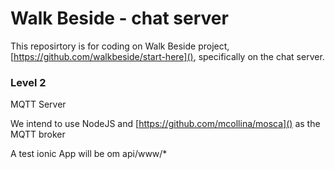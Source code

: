 # Walk Beside - chat server

This reposirtory is for coding on Walk Beside project, [https://github.com/walkbeside/start-here](), specifically on the chat server.

### Level 2

MQTT Server

We intend to use NodeJS and [https://github.com/mcollina/mosca]() as the MQTT broker

A test ionic App will be  om api/www/*


